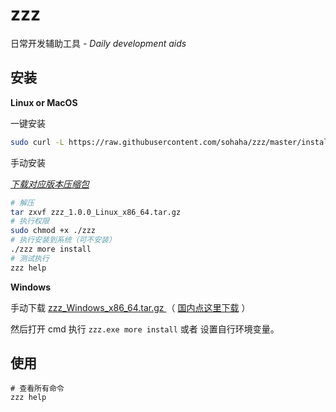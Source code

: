 # zzz

日常开发辅助工具 _- Daily development aids_

## 安装

**Linux or MacOS**

一键安装

```bash
sudo curl -L https://raw.githubusercontent.com/sohaha/zzz/master/install.sh | bash
```

手动安装

_[下载对应版本压缩包](https://github.com/sohaha/zzz/releases)_

```bash
# 解压
tar zxvf zzz_1.0.0_Linux_x86_64.tar.gz
# 执行权限
sudo chmod +x ./zzz
# 执行安装到系统（可不安装）
./zzz more install
# 测试执行
zzz help
```

**Windows**

手动下载 [zzz_Windows_x86_64.tar.gz
](https://github.com/sohaha/zzz/releases) （ [国内点这里下载](https://github.73zls.com/https://github.com/sohaha/zzz/releases/download/v1.0.9/zzz_1.0.9_Windows_x86_64.tar.gz) ）

然后打开 cmd 执行 `zzz.exe more install` 或者 设置自行环境变量。

## 使用

```shell
# 查看所有命令
zzz help
```
